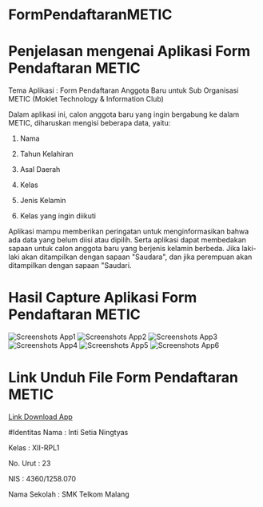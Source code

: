 # FormPendaftaranMETIC

# Penjelasan mengenai Aplikasi Form Pendaftaran METIC

Tema Aplikasi : Form Pendaftaran Anggota Baru untuk Sub Organisasi METIC (Moklet Technology & Information Club)

Dalam aplikasi ini, calon anggota baru yang ingin bergabung ke dalam METIC, diharuskan mengisi beberapa data, yaitu:

1. Nama

2. Tahun Kelahiran

3. Asal Daerah

4. Kelas

5. Jenis Kelamin

6. Kelas yang ingin diikuti

Aplikasi mampu memberikan peringatan untuk menginformasikan bahwa ada data yang belum diisi atau dipilih.
Serta aplikasi dapat membedakan sapaan untuk calon anggota baru yang berjenis kelamin berbeda. Jika laki-laki akan ditampilkan dengan sapaan "Saudara", dan jika perempuan akan ditampilkan dengan sapaan "Saudari.

# Hasil Capture Aplikasi Form Pendaftaran METIC

![Screenshots App1](https://github.com/IntiSetia/FormPendaftaranMETIC/blob/master/Hasil%20Screenshots%20Aplikasi%20(1).png)
![Screenshots App2](https://github.com/IntiSetia/FormPendaftaranMETIC/blob/master/Hasil%20Screenshots%20Aplikasi%20(2).png)
![Screenshots App3](https://github.com/IntiSetia/FormPendaftaranMETIC/blob/master/Hasil%20Screenshots%20Aplikasi%20(3).png)
![Screenshots App4](https://github.com/IntiSetia/FormPendaftaranMETIC/blob/master/Hasil%20Screenshots%20Aplikasi%20(4).png)
![Screenshots App5](https://github.com/IntiSetia/FormPendaftaranMETIC/blob/master/Hasil%20Screenshots%20Aplikasi%20(5).png)
![Screenshots App6](https://github.com/IntiSetia/FormPendaftaranMETIC/blob/master/Hasil%20Screenshots%20Aplikasi%20(6).png)

# Link Unduh File Form Pendaftaran METIC

[Link Download App](https://docs.google.com/file/d/0B5zJmn4rx4E_eER4d1ZvWXBHWGM/view?usp=sharing)

#Identitas
Nama          : Inti Setia Ningtyas

Kelas         : XII-RPL1

No. Urut      : 23

NIS           : 4360/1258.070

Nama Sekolah  : SMK Telkom Malang
